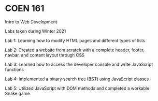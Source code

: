 # COEN 161

Intro to Web Development

Labs taken during Winter 2021

Lab 1: Learning how to modify HTML pages and different types of lists

Lab 2: Created a website from scratch with a complete header, footer, navbar, and content layout through CSS

Lab 3: Learned how to access the developer console and write JavaScript functions

Lab 4: Implemented a binary search tree (BST) using JavaScript classes

Lab 5: Utilized JavaScript with DOM methods and completed a workable Snake game
